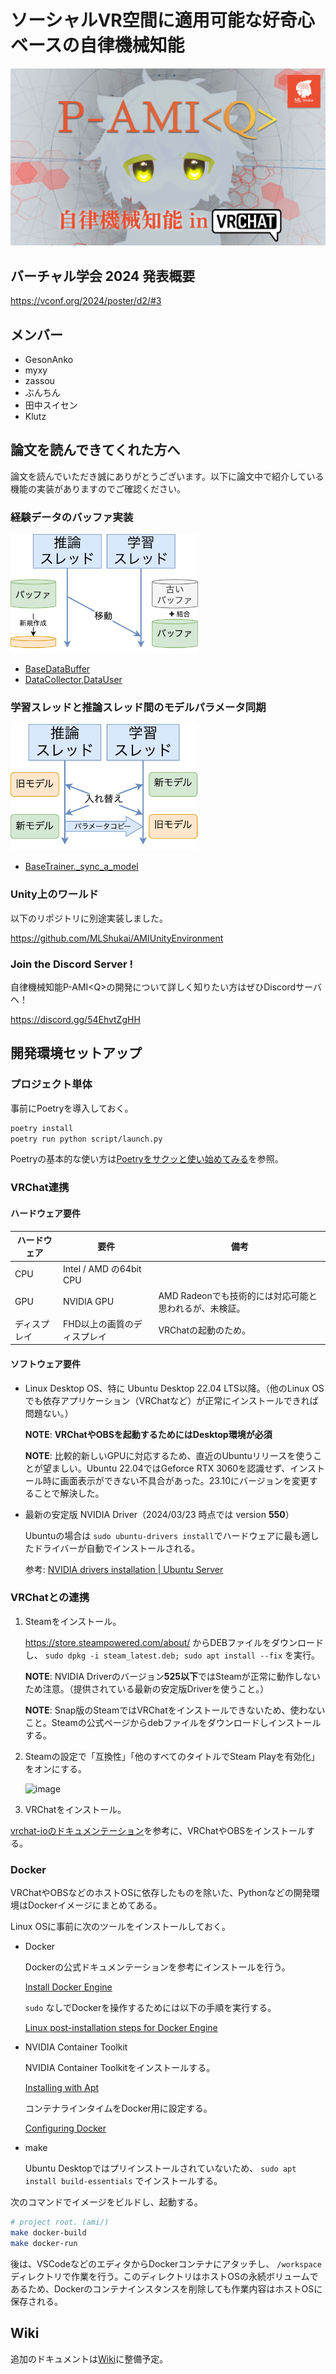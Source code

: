 # ソーシャルVR空間に適用可能な好奇心ベースの自律機械知能

![banner](/docs/images/banner.png)

## バーチャル学会 2024 発表概要

<https://vconf.org/2024/poster/d2/#3>

## メンバー

- GesonAnko
- myxy
- zassou
- ぶんちん
- 田中スイセン
- Klutz

## 論文を読んできてくれた方へ

論文を読んでいただき誠にありがとうございます。以下に論文中で紹介している機能の実装がありますのでご確認ください。

### 経験データのバッファ実装

<img src="docs/images/data_buffer_move.svg" width="300" alt=data_buffer_move>

- [BaseDataBuffer](/ami/data/buffers/base_data_buffer.py)
- [DataCollector,DataUser](/ami/data/interfaces.py)

### 学習スレッドと推論スレッド間のモデルパラメータ同期

<img src="docs/images/model_sync.svg" width="300" alt=model_sync>

- [BaseTrainer.\_sync_a_model](/ami/trainers/base_trainer.py#L192)

### Unity上のワールド

以下のリポジトリに別途実装しました。

<https://github.com/MLShukai/AMIUnityEnvironment>

### Join the Discord Server !

自律機械知能P-AMI\<Q>の開発について詳しく知りたい方はぜひDiscordサーバへ！

<https://discord.gg/54EhvtZgHH>

## 開発環境セットアップ

### プロジェクト単体

事前にPoetryを導入しておく。

```sh
poetry install
poetry run python script/launch.py
```

Poetryの基本的な使い方は[Poetryをサクッと使い始めてみる](https://qiita.com/ksato9700/items/b893cf1db83605898d8a)を参照。

### VRChat連携

<!-- ここにVRChat連携の図を貼る -->

#### ハードウェア要件

| ハードウェア | 要件                        | 備考                                                   |
| ------------ | --------------------------- | ------------------------------------------------------ |
| CPU          | Intel / AMD の64bit CPU     |                                                        |
| GPU          | NVIDIA GPU                  | AMD Radeonでも技術的には対応可能と思われるが、未検証。 |
| ディスプレイ | FHD以上の画質のディスプレイ | VRChatの起動のため。                                   |

#### ソフトウェア要件

- Linux Desktop OS、特に Ubuntu Desktop 22.04 LTS以降。（他のLinux OSでも依存アプリケーション（VRChatなど）が正常にインストールできれば問題ない。）

  **NOTE**: **VRChatやOBSを起動するためにはDesktop環境が必須**

  **NOTE**: 比較的新しいGPUに対応するため、直近のUbuntuリリースを使うことが望ましい。Ubuntu 22.04ではGeforce RTX 3060を認識せず、インストール時に画面表示ができない不具合があった。23.10にバージョンを変更することで解決した。

- 最新の安定版 NVIDIA Driver（2024/03/23 時点では version **550**）

  Ubuntuの場合は `sudo ubuntu-drivers install`でハードウェアに最も適したドライバーが自動でインストールされる。

  参考: [NVIDIA drivers installation | Ubuntu Server](https://ubuntu.com/server/docs/nvidia-drivers-installation)

### VRChatとの連携

1. Steamをインストール。

   <https://store.steampowered.com/about/> からDEBファイルをダウンロードし、 `sudo dpkg -i steam_latest.deb; sudo apt install --fix` を実行。

   **NOTE**: NVIDIA Driverのバージョン**525以下**ではSteamが正常に動作しないため注意。（提供されている最新の安定版Driverを使うこと。）

   **NOTE**: Snap版のSteamではVRChatをインストールできないため、使わないこと。Steamの公式ページからdebファイルをダウンロードしインストールする。

2. Steamの設定で「互換性」「他のすべてのタイトルでSteam Playを有効化」をオンにする。

   ![image](https://github.com/MLShukai/ami/assets/574575/c5d3d36f-fc28-44e0-87d6-e6c5113bb1b0)

3. VRChatをインストール。

[vrchat-ioのドキュメンテーション](https://github.com/Geson-anko/vrchat-io?tab=readme-ov-file#vrchat)を参考に、VRChatやOBSをインストールする。

### Docker

VRChatやOBSなどのホストOSに依存したものを除いた、Pythonなどの開発環境はDockerイメージにまとめてある。

Linux OSに事前に次のツールをインストールしておく。

- Docker

  Dockerの公式ドキュメンテーションを参考にインストールを行う。

  [Install Docker Engine](https://docs.docker.com/engine/install/)

  `sudo` なしでDockerを操作するためには以下の手順を実行する。

  [Linux post-installation steps for Docker Engine](https://docs.docker.com/engine/install/linux-postinstall/)

- NVIDIA Container Toolkit

  NVIDIA Container Toolkitをインストールする。

  [Installing with Apt](https://docs.nvidia.com/datacenter/cloud-native/container-toolkit/latest/install-guide.html#installing-with-apt)

  コンテナラインタイムをDocker用に設定する。

  [Configuring Docker](https://docs.nvidia.com/datacenter/cloud-native/container-toolkit/latest/install-guide.html#configuring-docker)

- make

  Ubuntu Desktopではプリインストールされていないため、 `sudo apt install build-essentials` でインストールする。

次のコマンドでイメージをビルドし、起動する。

```sh
# project root. (ami/)
make docker-build
make docker-run
```

後は、VSCodeなどのエディタからDockerコンテナにアタッチし、 `/workspace` ディレクトリで作業を行う。このディレクトリはホストOSの永続ボリュームであるため、Dockerのコンテナインスタンスを削除しても作業内容はホストOSに保存される。

## Wiki

追加のドキュメントは[Wiki](https://github.com/MLShukai/ami/wiki)に整備予定。
